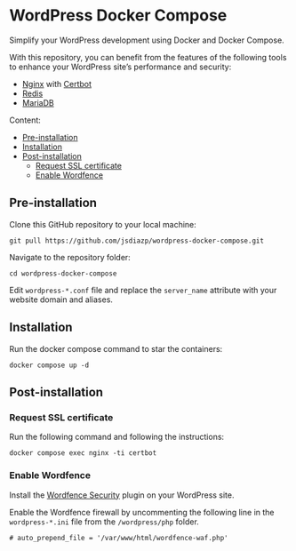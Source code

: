 # WordPress Docker Compose

Simplify your WordPress development using Docker and Docker Compose.

With this repository, you can benefit from the features of the following tools to enhance your WordPress site’s performance and security:

- [Nginx](https://hub.docker.com/_/nginx/) with [Certbot](https://certbot.eff.org/)
- [Redis](https://hub.docker.com/_/redis/)
- [MariaDB](https://hub.docker.com/_/mariadb/)

Content:

- [Pre-installation](#pre-installation)
- [Installation](#installation)
- [Post-installation](#post-installation)
  - [Request SSL certificate](#request-ssl-certificate)
  - [Enable Wordfence](#enable-wordfence)

## Pre-installation

Clone this GitHub repository to your local machine:
```
git pull https://github.com/jsdiazp/wordpress-docker-compose.git
```

Navigate to the repository folder:
```
cd wordpress-docker-compose
```

Edit `wordpress-*.conf` file and replace the `server_name` attribute with your website domain and aliases.

## Installation
Run the docker compose command to star the containers:
```
docker compose up -d
```

## Post-installation

### Request SSL certificate

Run the following command and following the instructions:
```
docker compose exec nginx -ti certbot
```

### Enable Wordfence

Install the [Wordfence Security](https://wordpress.org/plugins/wordfence/) plugin on your WordPress site.

Enable the Wordfence firewall by uncommenting the following line in the `wordpress-*.ini` file from the `/wordpress/php` folder. 
```
# auto_prepend_file = '/var/www/html/wordfence-waf.php'
```
